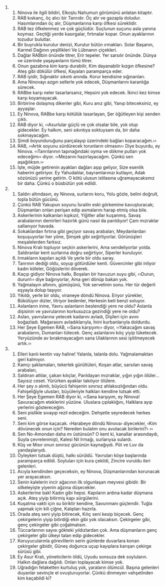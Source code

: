 <ol>
  <li>
    <ol>
      <li>Ninova ile ilgili bildiri, Elkoşlu Nahumun görümünü anlatan kitaptır.</li>
      <li>RAB kıskanç, öç alıcı bir Tanrıdır. Öç alır ve gazapla doludur.  Hasımlarından öç alır, Düşmanlarına karşı öfkesi süreklidir.</li>
      <li>RAB tez öfkelenmez ve çok güçlüdür. Suçlunun suçunu asla yanına koymaz.  Geçtiği yerde kasırgalar, fırtınalar kopar. Onun ayaklarının tozudur bulutlar.</li>
      <li>Bir buyrukla kurutur denizi, Kurutur bütün ırmakları.  Solar Başanın, Karmel Dağının yeşillikleri Ve Lübnanın çiçekleri.</li>
      <li>Dağlar RABbin önünde titrer, Erir tepeler.  Yer sarsılır önünde. Dünya ve üzerinde yaşayanların tümü titrer.</li>
      <li>Onun gazabına kim karşı durabilir, Kim dayanabilir kızgın öfkesine?  Ateş gibi dökülür öfkesi, Kayaları paramparça eder.</li>
      <li>RAB iyidir, Sığınaktır sıkıntı anında.  Korur kendisine sığınanları.</li>
      <li>Ama Ninovayı azgın sellerle yok edecek, Düşmanlarını karanlığa sürecek.</li>
      <li>RABbe karşı neler tasarlarsanız, Hepsini yok edecek.  İkinci kez kimse karşı koyamayacak.</li>
      <li>Birbirine dolaşmış dikenler gibi, Kuru anız gibi,  Yanıp biteceksiniz, ey ayyaşlar.</li>
      <li>Ey Ninova, RABbe karşı kötülük tasarlayan, Şer öğütleyen kişi senden çıktı.</li>
      <li>RAB diyor ki, ‹‹Asurlular güçlü ve çok olsalar bile, yok olup gidecekler.  Ey halkım, seni sıkıntıya soktuysam da, bir daha sokmayacağım.</li>
      <li>Şimdi boyunduruğunu parçalayıp üzerindeki bağları koparacağım.››</li>
      <li>RAB, ‹‹Artık soyunu sürdürecek torunların olmasın›› Diye buyurdu, ey Ninova. ‹‹Tanrılarının tapınağındaki oyma ve dökme putları yok edeceğim›› diyor.  ‹‹Mezarını hazırlayacağım. Çünkü sen aşağılıksın.››</li>
      <li>İşte, müjde getirenin ayakları dağları aşıp geliyor, Size esenlik haberini getiriyor.  Ey Yahudalılar, bayramlarınızı kutlayın, Adak sözünüzü yerine getirin. O kötü ulusun istilasına uğramayacaksınız bir daha.  Çünkü o büsbütün yok edildi.</li>
    </ol>
  </li>
  <li>
    <ol>
      <li>Saldırı altındasın, ey Ninova, surlarını koru, Yolu gözle, belini doğrult, topla bütün gücünü.</li>
      <li>Çünkü RAB Yakupun soyunu İsrailin eski görkemine kavuşturacak;  Düşmanları onları perişan edip asmalarını harap etmiş olsa bile.</li>
      <li>Askerlerinin kalkanları kıpkızıl, Yiğitler allar kuşanmış.  Savaş arabalarının demirleri hazırlık günü nasıl da parıldıyor! Çam mızraklar sallanıyor havada.</li>
      <li>Sokaklardan fırtına gibi geçiyor savaş arabaları, Meydanlardan koşuşuyorlar her yöne,  Şimşek gibi seğirtiyorlar. Görünüşleri meşalelerden farksız.</li>
      <li>Ninova Kralı topluyor seçkin askerlerini, Ama sendeliyorlar yolda.  Saldıranlar kent surlarına doğru seğirtiyor, Siperler kuruluyor.</li>
      <li>Irmakların kapıları açıldı Ve yerle bir oldu saray.</li>
      <li>Tanrının dediği oldu, soyup götürdüler kenti. Güvercinler gibi inliyor kadın köleler,  Göğüslerini döverek.</li>
      <li>Kaçıp gidiyor Ninova halkı, Boşalan bir havuzun suyu gibi,  ‹‹Durun, durun!›› diye bağırıyorlar, Ama geri dönüp bakan yok.</li>
      <li>Yağmalayın altınını, gümüşünü, Yok servetinin sonu.  Her tür değerli eşyayla dolup taşıyor.</li>
      <li>Yıkıldı, yerle bir oldu, viraneye döndü Ninova. Eriyor yürekler,  Bükülüyor dizler, titriyor bedenler, Herkesin beti benzi soluyor.</li>
      <li>Aslanların inine, Yavru aslanların beslendiği yere ne oldu?  Aslanla dişisinin ve yavrularının korkusuzca gezindiği yere ne oldu?</li>
      <li>Aslan, yavrularına yetecek kadarını avladı, Dişileri için avını boğazladı.  Mağarasını avladıklarıyla, İnini kurbanlarıyla doldurdu.</li>
      <li>Her Şeye Egemen RAB, ‹‹Sana karşıyım›› diyor, ‹‹Yakacağım savaş arabalarını,  Dumanları tütecek. Genç aslanlarını kılıç yiyip tüketecek.  Yeryüzünde av bırakmayacağım sana Ulaklarının sesi işitilmeyecek artık.››</li>
    </ol>
  </li>
  <li>
    <ol>
      <li>Elleri kanlı kentin vay haline! Yalanla, talanla dolu.  Yağmalamaktan geri kalmıyor.</li>
      <li>Kamçı şaklamaları, tekerlek gürültüleri, Koşan atlar, sarsılan savaş arabaları,</li>
      <li>Saldıran atlılar, çakan kılıçlar, Parıldayan mızraklar, yığın yığın ölüler...  Sayısız ceset. Yürürken ayaklar takılıyor ölülere.</li>
      <li>Her şey o alımlı, büyücü fahişenin sınırsız ahlaksızlığından oldu. Fahişeliğiyle ulusları, büyüleriyle halkları kendine tutsak etti.</li>
      <li>Her Şeye Egemen RAB diyor ki, ‹‹Sana karşıyım, ey Ninova!  Savuracağım eteklerini yüzüne. Uluslara çıplaklığını,  Halklara ayıp yerlerini göstereceğim.</li>
      <li>Seni pislikle sıvayıp rezil edeceğim. Dehşetle seyredecek herkes seni.</li>
      <li>Seni kim görse kaçacak. ‹Harabeye döndü Ninova› diyecekler,  ‹Kim dövünecek onun için? Nereden bulalım onu avutacak birilerini?› ››</li>
      <li>Sen No-Amondan daha mı üstünsün? O kent ki, kanallar arasındaydı,  Suyla çevrelenmişti, Kalesi Nil Irmağı, surlarıysa sulardı.</li>
      <li>Kûş ve Mısır onun sınırsız gücünün kaynağıydı. Pût ve Luv da yandaşlarıydı.</li>
      <li>Öyleyken tutsak düştü, halkı sürüldü. Yavruları köşe başlarında paramparça edildi.  Soyluları için kura çekildi, Zincire vuruldu ileri gelenleri.</li>
      <li>Acıyla kendinden geçeceksin, ey Ninova, Düşmanlarından korunacak yer arayacaksın.</li>
      <li>Senin kalelerin incir ağacının ilk olgunlaşan meyvesi gibidir. Bir silkeleyişte yiyenin ağzına düşecekler.</li>
      <li>Askerlerine bak! Kadın gibi hepsi. Kapıların ardına kadar düşmana açık.  Ateş yiyip bitirmiş kapı sürgülerini.</li>
      <li>Kuşatma vakti için su biriktir kendine, Savunmanı güçlendir.  Tuğla yapmak için kili çiğne, Kalıpları hazırla.</li>
      <li>Orada ateş seni yiyip bitirecek, Kılıç seni kesip biçecek.  Genç çekirgelerin yiyip bitirdiği ekin gibi yok olacaksın.  Çekirgeler gibi, genç çekirgeler gibi çoğalmalısın.</li>
      <li>Tüccarlarının sayısı gökteki yıldızlardan çok. Ama düşmanların genç çekirgeler gibi ülkeyi talan edip gidecekler.</li>
      <li>Koruyucularınla görevlilerin serin günlerde duvarlara konan çekirgeler gibidir, Güneş doğunca uçup kayıplara karışan çekirge sürüsü gibi.</li>
      <li>Ey Asur Kralı, yöneticilerin öldü, Uyudu sonsuza dek soyluların.  Halkın dağlara dağıldı. Onları toplayacak kimse yok.</li>
      <li>Uğradığın felaketten kurtuluş yok, yaraların ölümcül. Başına gelenleri duyanlar sevinçle el ovuşturuyorlar.  Çünkü dinmeyen vahşetinden kim kaçabildi ki?</li>
    </ol>
  </li>
</ol>